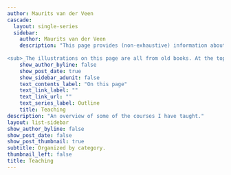 ```yaml
---
author: Maurits van der Veen
cascade:
  layout: single-series
  sidebar:
    author: Maurits van der Veen
    description: "This page provides (non-exhaustive) information about courses I teach and/or have taught.\n\n
    
<sub>_The illustrations on this page are all from old books. At the top of this sidebar: the 'Secret Resolutions' of the Dutch States-General, a history of Dutch diplomatic relations in the 16th-18th centuries; for the international relations section: the title page of Grotius' Laws of War and Peace; for the comparative/IR section: a cartographic depiction of Europe as a woman, from Münster's Cosmographia; for the data science section: a chained binding, from Harvard's Houghton Library; for the final section: the title page of Darwin's Origin of Species._</sub>"
    show_author_byline: false
    show_post_date: true
    show_sidebar_adunit: false
    text_contents_label: "On this page"
    text_link_label: ""
    text_link_url: ""
    text_series_label: Outline
    title: Teaching
description: "An overview of some of the courses I have taught."
layout: list-sidebar
show_author_byline: false
show_post_date: false
show_post_thumbnail: true
subtitle: Organized by category.
thumbnail_left: false
title: Teaching
---
```

